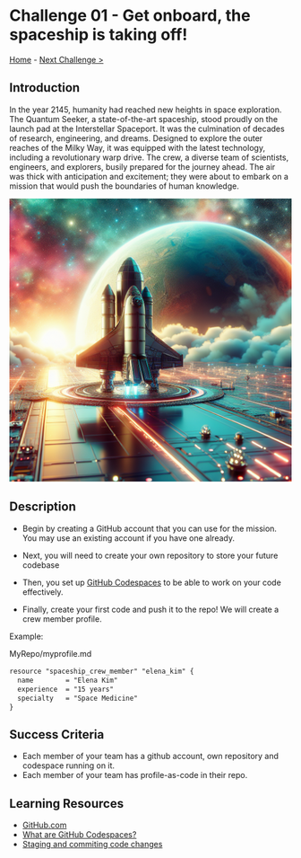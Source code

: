 # Challenge 01 - Get onboard, the spaceship is taking off!

[Home](../README.md) - [Next Challenge >](Challenge-02.md)

## Introduction

In the year 2145, humanity had reached new heights in space exploration. The Quantum Seeker, a state-of-the-art spaceship, stood proudly on the launch pad at the Interstellar Spaceport. It was the culmination of decades of research, engineering, and dreams. Designed to explore the outer reaches of the Milky Way, it was equipped with the latest technology, including a revolutionary warp drive. The crew, a diverse team of scientists, engineers, and explorers, busily prepared for the journey ahead. The air was thick with anticipation and excitement; they were about to embark on a mission that would push the boundaries of human knowledge.

  <img src="images/spaceship-takeoff.png" width="512"/>

## Description

- Begin by creating a GitHub account that you can use for the mission. You may use an existing account if you have one already.

- Next, you will need to create your own repository to store your future codebase
  
- Then, you set up [GitHub Codespaces](https://docs.github.com/en/codespaces/overview/) to be able to work on your code effectively.

- Finally, create your first code and push it to the repo! We will create a crew member profile.

Example:

MyRepo/myprofile.md

```hcl
resource "spaceship_crew_member" "elena_kim" {
  name        = "Elena Kim"
  experience  = "15 years"
  specialty   = "Space Medicine"
}
```

## Success Criteria

- Each member of your team has a github account, own repository and codespace running on it.
- Each member of your team has profile-as-code in their repo.

## Learning Resources

- [GitHub.com](https://github.com/)
- [What are GitHub Codespaces?](https://docs.github.com/en/codespaces/getting-started/quickstart/)
- [Staging and commiting code changes](https://code.visualstudio.com/docs/sourcecontrol/intro-to-git#_staging-and-committing-code-changes)

